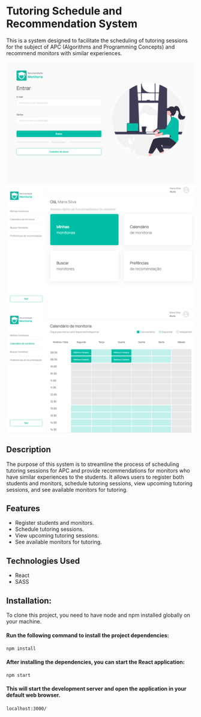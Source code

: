 # Tutoring Schedule and Recommendation System

This is a system designed to facilitate the scheduling of tutoring sessions for the subject of APC (Algorithms and Programming Concepts) and recommend monitors with similar experiences.


![](https://github.com/biachiarelli/monitoria-app/blob/main/img-1.png)
![](https://github.com/biachiarelli/monitoria-app/blob/main/img-2.png)
![](https://github.com/biachiarelli/monitoria-app/blob/main/img-3.png)

## Description

The purpose of this system is to streamline the process of scheduling tutoring sessions for APC and provide recommendations for monitors who have similar experiences to the students. It allows users to register both students and monitors, schedule tutoring sessions, view upcoming tutoring sessions, and see available monitors for tutoring.

## Features

- Register students and monitors.
- Schedule tutoring sessions.
- View upcoming tutoring sessions.
- See available monitors for tutoring.

## Technologies Used

- React
- SASS


## **Installation:**


To clone this project, you need to have node and npm installed globally on your machine.



#### Run the following command to install the project dependencies:


```
npm install
```



#### After installing the dependencies, you can start the React application:

```
npm start
```



#### This will start the development server and open the application in your default web browser.


```
localhost:3000/
```


